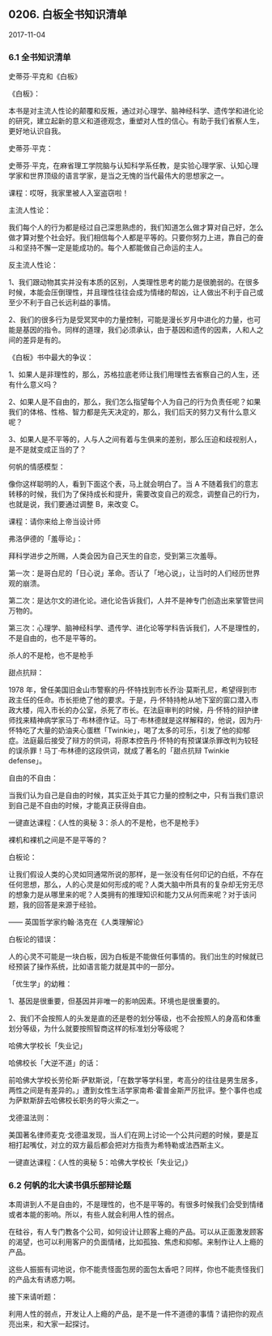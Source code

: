 ## 0206. 白板全书知识清单

2017-11-04

### 6.1 全书知识清单

史蒂芬·平克和《白板》

《白板》：

本书是对主流人性论的颠覆和反叛，通过对心理学、脑神经科学、遗传学和进化论的研究，建立起新的意义和道德观念，重塑对人性的信心。有助于我们省察人生，更好地认识自我。

史蒂芬·平克：

史蒂芬·平克，在麻省理工学院脑与认知科学系任教，是实验心理学家、认知心理学家和世界顶级的语言学家，是当之无愧的当代最伟大的思想家之一。

课程：哎呀，我家里被人入室盗窃啦！

主流人性论：

我们每个人的行为都是经过自己深思熟虑的，我们知道怎么做才算对自己好，怎么做才算对整个社会好。我们相信每个人都是平等的。只要你努力上进，靠自己的奋斗和坚持不懈一定是能成功的。每个人都能做自己命运的主人。

反主流人性论：

1、我们跟动物其实并没有本质的区别，人类理性思考的能力是很脆弱的。在很多时候，本能会压倒理性，并且理性往往会成为情绪的帮凶，让人做出不利于自己或至少不利于自己长远利益的事情。

2、我们的很多行为是受冥冥中的力量控制，可能是漫长岁月中进化的力量，也可能是基因的指令。同样的道理，我们必须承认，由于基因和遗传的因素，人和人之间的差异是有的。

《白板》书中最大的争议：

1、如果人是非理性的，那么，苏格拉底老师让我们用理性去省察自己的人生，还有什么意义吗？

2、如果人是不自由的，那么，我们怎么指望每个人为自己的行为负责任呢？如果我们的体格、性格、智力都是先天决定的，那么，我们后天的努力又有什么意义呢？

3、如果人是不平等的，人与人之间有着与生俱来的差别，那么压迫和歧视别人，是不是就变成正当的了？

何帆的情感模型：

像你这样聪明的人，看到下面这个表，马上就会明白了。当 A 不随着我们的意志转移的时候，我们为了保持成长和提升，需要改变自己的观念，调整自己的行为，也就是说，我们要通过调整 B，来改变 C。

课程：请你来给上帝当设计师

弗洛伊德的「羞辱论」：

拜科学进步之所赐，人类会因为自己天生的自恋，受到第三次羞辱。

第一次：是哥白尼的「日心说」革命。否认了「地心说」，让当时的人们经历世界观的崩溃。

第二次：是达尔文的进化论。进化论告诉我们，人并不是神专门创造出来掌管世间万物的。

第三次：心理学、脑神经科学、遗传学、进化论等学科告诉我们，人不是理性的，不是自由的，也不是平等的。

杀人的不是枪，也不是枪手

甜点抗辩：

1978 年，曾任美国旧金山市警察的丹·怀特找到市长乔治·莫斯孔尼，希望得到市政主任的任命。市长拒绝了他的要求。于是，丹·怀特持枪从地下室的窗口潜入市政大楼，闯入市长的办公室，杀死了市长。在法庭审判的时候，丹·怀特的辩护律师找来精神病学家马丁·布林德作证。马丁·布林德就是这样解释的，他说，因为丹·怀特吃了大量的奶油夹心蛋糕「Twinkie」，喝了太多的可乐，引发了他的抑郁症。法庭最后接受了辩方的供词，将原本控告丹·怀特的有预谋谋杀罪改判为较轻的误杀罪！马丁·布林德的这段供词，就成了著名的「甜点抗辩 Twinkie defense」。

自由的不自由：

当我们认为自己是自由的时候，其实正处于其它力量的控制之中，只有当我们意识到自己是不自由的时候，才能真正获得自由。

一键直达课程：《人性的奥秘 3：杀人的不是枪，也不是枪手》

裸机和裸机之间是不是平等的？

白板论：

让我们假设人类的心灵如同通常所说的那样，是一张没有任何印记的白纸，不存在任何思想，那么，人的心灵是如何形成的呢？人类大脑中所具有的复杂却无穷无尽的想象力是从哪里来的呢？人类拥有的推理知识和能力又从何而来呢？对于该问题，我的回答是来源于经验。

—— 英国哲学家约翰·洛克在《人类理解论》

白板论的错误：

人的心灵不可能是一块白板，因为白板是不能做任何事情的。我们出生的时候就已经预装了操作系统，比如语言能力就是其中的一部分。

「优生学」的幼稚：

1、基因是很重要，但基因并非唯一的影响因素。环境也是很重要的。

2、我们不会按照人的头发是直的还是卷的划分等级，也不会按照人的身高和体重划分等级，为什么就要按照智商这样的标准划分等级呢？

哈佛大学校长「失业记」

哈佛校长「大逆不道」的话：

前哈佛大学校长劳伦斯·萨默斯说，「在数学等学科里，考高分的往往是男生居多，两性之间是有差异的。」遭到女性生活学家南希·霍普金斯严厉批评。整个事件也成为萨默斯辞去哈佛校长职务的导火索之一。

戈德温法则：

美国著名律师麦克·戈德温发现，当人们在网上讨论一个公共问题的时候，要是互相打起嘴仗，对立的双方最后都会把对方指责为希特勒或法西斯主义。

一键直达课程：《人性的奥秘 5：哈佛大学校长「失业记」》

### 6.2 何帆的北大读书俱乐部辩论题

本周讲到人不是自由的，不是理性的，也不是平等的。有很多时候我们会受到情绪或者本能的影响。所以，有些人就会利用人性的弱点。

在硅谷，有人专门教各个公司，如何设计让顾客上瘾的产品。可以从正面激发顾客的渴望，也可以利用客户的负面情绪，比如孤独、焦虑和抑郁。来制作让人上瘾的产品。

这些人振振有词地说，你不能责怪面包房的面包太香吧？同样，你也不能责怪我们的产品太有诱惑力啊。

接下来请听题：

利用人性的弱点，开发让人上瘾的产品，是不是一件不道德的事情？请把你的观点亮出来，和大家一起探讨。
